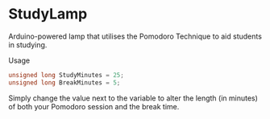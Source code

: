 # StudyLamp
Arduino-powered lamp that utilises the Pomodoro Technique to aid students in studying. 

Usage
~~~c++
unsigned long StudyMinutes = 25;
unsigned long BreakMinutes = 5;
~~~
Simply change the value next to the variable to alter the length (in minutes) of both your Pomodoro session and the break time.